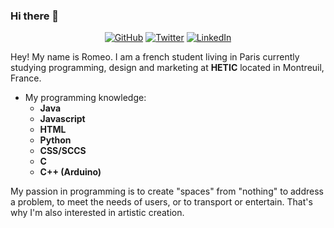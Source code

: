 ### Hi there 👋


<p align="center">
	<a href="https://github.com/Strvm"><img src="https://img.shields.io/github/followers/Strvm.svg?label=GitHub&style=social" alt="GitHub"></a>
	<a href="https://twitter.com/romeo_phillips"><img src="https://img.shields.io/twitter/follow/romeo_phillips?label=Twitter&style=social" alt="Twitter"></a>
	<a href="https://www.linkedin.com/in/roméo-phillips-2460861aa"><img src="https://img.shields.io/badge/LinkedIn--_.svg?style=social&logo=linkedin" alt="LinkedIn"></a>
</p>


Hey! My name is Romeo. I am a french student living in Paris currently studying programming, design and marketing at **HETIC** located in Montreuil, France. 

 - My programming knowledge:
	 - **Java**
	 - **Javascript**
	 - **HTML**
	 - **Python**
	 - **CSS/SCCS**
	 - **C**
	 - **C++ (Arduino)**
   
My passion in programming is to create "spaces" from "nothing" to address a problem, to meet the needs of users, or to transport or entertain. That's why I'm also interested in artistic creation. 
   


